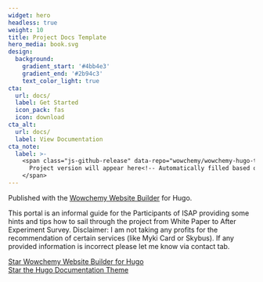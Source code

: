 ```yaml
---
widget: hero
headless: true
weight: 10
title: Project Docs Template
hero_media: book.svg
design:
  background:
    gradient_start: '#4bb4e3'
    gradient_end: '#2b94c3'
    text_color_light: true
cta:
  url: docs/
  label: Get Started
  icon_pack: fas
  icon: download
cta_alt:
  url: docs/
  label: View Documentation
cta_note:
  label: >-
    <span class="js-github-release" data-repo="wowchemy/wowchemy-hugo-themes">
      Project version will appear here<!-- Automatically filled based on data-repo value -->
    </span>
---
```


Published with the [Wowchemy Website Builder](https://wowchemy.com/) for Hugo.

This portal is an informal guide for the Participants of ISAP providing some hints and tips how to sail through the project from White Paper to After Experiment Survey.
Disclaimer: I am not taking any profits for the recommendation of certain services (like Myki Card or Skybus). If any provided information is incorrect please let me know via contact tab. 

<a class="github-button" href="https://github.com/wowchemy/wowchemy-hugo-themes" data-icon="octicon-star" data-size="large" data-show-count="true" aria-label="Star Wowchemy Website Builder for Hugo">Star Wowchemy Website Builder for Hugo</a><br><a class="github-button" href="https://github.com/wowchemy/hugo-documentation-theme" data-icon="octicon-star" data-size="large" data-show-count="true" aria-label="Star the Project Docs template">Star the Hugo Documentation Theme</a><script async defer src="https://buttons.github.io/buttons.js"></script>
